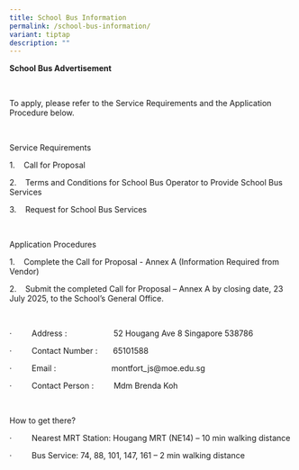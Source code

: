 ```yaml
---
title: School Bus Information
permalink: /school-bus-information/
variant: tiptap
description: ""
---
```

<p><strong>School Bus Advertisement</strong>
</p>
<p>&nbsp;</p>
<p>To apply, please refer to the Service Requirements and the Application
Procedure below.</p>
<p>&nbsp;</p>
<p>Service Requirements</p>
<p>1.&nbsp;&nbsp;&nbsp; <a rel="noopener noreferrer nofollow" target="_blank">Call for Proposal</a>
</p>
<p>2.&nbsp;&nbsp;&nbsp; <a rel="noopener noreferrer nofollow" target="_blank">Terms and Conditions for School Bus Operator to Provide School Bus Services</a>
</p>
<p>3.&nbsp;&nbsp;&nbsp; <a rel="noopener noreferrer nofollow" target="_blank">Request for School Bus Services</a>
</p>
<p>&nbsp;</p>
<p>Application Procedures</p>
<p>1.&nbsp;&nbsp;&nbsp; Complete the <a rel="noopener noreferrer nofollow" target="_blank">Call for Proposal - Annex A</a> (Information
Required from Vendor)</p>
<p>2.&nbsp;&nbsp;&nbsp; Submit the completed Call for Proposal – Annex A
by closing date, 23 July 2025, to the School’s General Office.</p>
<p>&nbsp;</p>
<p>·&nbsp;&nbsp;&nbsp;&nbsp;&nbsp;&nbsp;&nbsp;&nbsp; Address : &nbsp;&nbsp;&nbsp;&nbsp;&nbsp;&nbsp;&nbsp;&nbsp;&nbsp;&nbsp;&nbsp;&nbsp;&nbsp;&nbsp;&nbsp;&nbsp;&nbsp;&nbsp;&nbsp;
52 Hougang Ave 8 Singapore 538786</p>
<p>·&nbsp;&nbsp;&nbsp;&nbsp;&nbsp;&nbsp;&nbsp;&nbsp; Contact Number :&nbsp;&nbsp;&nbsp;&nbsp;&nbsp;&nbsp;
65101588</p>
<p>·&nbsp;&nbsp;&nbsp;&nbsp;&nbsp;&nbsp;&nbsp;&nbsp; Email :&nbsp;&nbsp;&nbsp;&nbsp;&nbsp;&nbsp;&nbsp;&nbsp;&nbsp;&nbsp;&nbsp;&nbsp;&nbsp;&nbsp;&nbsp;&nbsp;&nbsp;&nbsp;&nbsp;&nbsp;&nbsp;&nbsp;&nbsp;&nbsp;
<a rel="noopener noreferrer nofollow" target="_blank">montfort_js@moe.edu.sg</a>
</p>
<p>·&nbsp;&nbsp;&nbsp;&nbsp;&nbsp;&nbsp;&nbsp;&nbsp; Contact Person :&nbsp;&nbsp;&nbsp;&nbsp;&nbsp;&nbsp;&nbsp;&nbsp;
Mdm Brenda Koh</p>
<p>&nbsp;</p>
<p>How to get there?</p>
<p>·&nbsp;&nbsp;&nbsp;&nbsp;&nbsp;&nbsp;&nbsp;&nbsp; Nearest MRT Station:&nbsp;Hougang
MRT (NE14) – 10 min walking distance</p>
<p>·&nbsp;&nbsp;&nbsp;&nbsp;&nbsp;&nbsp;&nbsp;&nbsp; Bus Service:&nbsp;74,
88, 101, 147, 161 – 2 min walking distance</p>